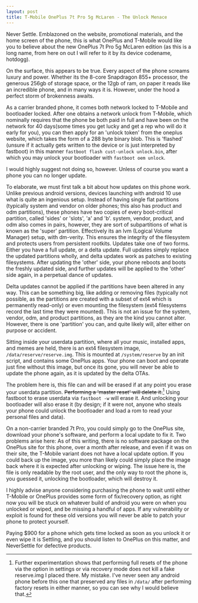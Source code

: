 ```yaml
---
layout: post
title: T-Mobile OnePlus 7t Pro 5g McLaren - The Unlock Menace
---
```


Never Settle. Emblazoned on the website, promotional materials, and the home screen
of the phone, this is what OnePlus and T-Mobile would like you to believe about the
new OnePlus 7t Pro 5g McLaren edition (as this is a long name, from here on out I
will refer to it by its device codename, hotdogg).

On the surface, this appears to be true. Every aspect of the phone screams luxury
and power. Whether its the 8-core Snapdragon 855+ processor, the generous 256gb of
storage space, or the 12gb of ram, on paper it reads like an incredible phone, and
in many ways it is. However, under the hood a perfect storm of brokenness awaits.

As a carrier branded phone, it comes both network locked to T-Mobile and bootloader
locked. After one obtains a network unlock from T-Mobile, which nominally requires
that the phone be both paid in full and have been on the network for 40 days(some
times you get lucky and get a rep who will do it early for you), you can then apply
for an 'unlock token' from the oneplus website, which takes the form of a 288 byte
binary blob. This is 'flashed' (unsure if it actually gets written to the device or
is just interpreted by fastboot) in this manner `fastboot flash cust-unlock unlock.bin`,
after which you may unlock your bootloader with `fastboot oem unlock`.

I would highly suggest not doing so, however. Unless of course you want a phone you
can no longer update.

To elaborate, we must first talk a bit about how updates on this phone work. Unlike
previous android versions, devices launching with android 10 use what is quite an
ingenious setup. Instead of having single flat partitions (typically system and
vendor on older phones; this also has product and odm partitions), these phones have
two copies of every boot-critical partition, called 'sides' or 'slots', 'a' and 'b'.
system, vendor, product, and odm also comes in pairs, however, they are sort of
subpartitions of what is known as the 'super' partition. Effectively its an lvm
(Logical Volume Manager) setup, with dm-verity. This ensures the integrity of the
filesystem and protects users from persistent rootkits. Updates take one of two forms.
Either you have a full update, or a delta update. Full updates simply replace the
updated partitions wholly, and delta updates work as patches to existing filesystems.
After updating the 'other' side, your phone reboots and boots the freshly updated
side, and further updates will be applied to the 'other' side again, in a perpetual
dance of updates.

Delta updates cannot be applied if the partitions have been altered in any way.
This can be something big, like adding or removing files (typically not possible,
as the partitions are created with a subset of ext4 which is permanently read-only)
or even mounting the filesystem (ext4 filesystems record the last time they were
mounted). This is not an issue for the system, vendor, odm, and product partitions,
as they are the kind you cannot alter. However, there is one 'partition' you can,
and quite likely will, alter either on purpose or accident.

Sitting inside your userdata partition, where all your music, installed apps, and
memes are held, there is an ext4 filesystem image, `/data/reserve/reserve.img`. This
is mounted at `/system/reserve` by an init script, and contains some OnePlus apps.
Your phone can boot and operate just fine without this image, but once its gone,
you will never be able to update the phone again, as it is updated by the delta OTAs.

The problem here is, this file can and will be erased if at any point you erase
your userdata partition. ~~Performing a 'master reset' will delete it.~~[^1] Using fastboot
to erase userdata via `fastboot -w` will erase it. And unlocking your bootloader
will also erase it (by design; if it were not, anyone who steals your phone could
unlock the bootloader and load a rom to read your personal files and data).

On a non-carrier branded 7t Pro, you could simply go to the OnePlus site, download
your phone's software, and perform a local update to fix it. Two problems arise here:
As of this writing, there is no software package on the OnePlus site for this phone,
over a month after release, and even if it was on their site, the T-Mobile variant
does not have a local update option. If you could back up the image, you more than
likely could simply place the image back where it is expected after unlocking or
wiping. The issue here is, the file is only readable by the root user, and the
only way to root the phone is, you guessed it, unlocking the bootloader, which will
destroy it.

I highly advise anyone considering purchasing the phone to wait until either T-Mobile
or OnePlus provides some form of fix/recovery option, as right now you will be stuck
on whatever build of android you were on when you unlocked or wiped, and be missing
a handful of apps. If any vulnerability or exploit is found for these old versions
you will never be able to patch your phone to protect yourself.

Paying $900 for a phone which gets time locked as soon as you unlock it or even wipe
it is Settling, and you should listen to OnePlus on this matter, and NeverSettle for
defective products.

[^1]: Further experimentation shows that performing full resets of the phone via the option in settings or via recovery mode does not kill a fake reserve.img I placed there. My mistake. I've never seen any android phone before this one that preserved any files in `/data/` after performing factory resets in either manner, so you can see why I would believe that.

